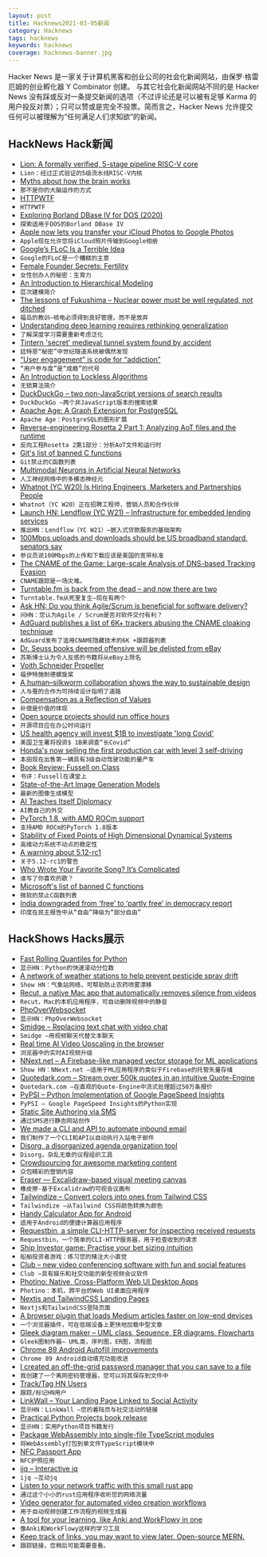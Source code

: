 ```yaml
---
layout: post
title: Hacknews2021-03-05新闻
category: Hacknews
tags: hacknews
keywords: hacknews
coverage: hacknews-banner.jpg
---
```


Hacker News 是一家关于计算机黑客和创业公司的社会化新闻网站，由保罗·格雷厄姆的创业孵化器 Y Combinator 创建。
与其它社会化新闻网站不同的是 Hacker News 没有踩或反对一条提交新闻的选项（不过评论还是可以被有足够 Karma 的用户投反对票）；只可以赞或是完全不投票。简而言之，Hacker News 允许提交任何可以被理解为“任何满足人们求知欲”的新闻。

## HackNews Hack新闻


- [Lion: A formally verified, 5-stage pipeline RISC-V core](https://github.com/standardsemiconductor/lion)
- `Lion：经过正式验证的5级流水线RISC-V内核`
- [Myths about how the brain works](https://nautil.us/issue/98/mind/that-is-not-how-your-brain-works)
- `那不是你的大脑运作的方式`
- [HTTPWTF](https://httptoolkit.tech/blog/http-wtf/)
- `HTTPWTF`
- [Exploring Borland DBase IV for DOS (2020)](https://psychocod3r.wordpress.com/2020/07/21/exploring-borland-dbase-iv-for-dos/)
- `探索适用于DOS的Borland DBase IV`
- [Apple now lets you transfer your iCloud Photos to Google Photos](https://support.apple.com/en-us/HT208514)
- `Apple现在允许您将iCloud照片传输到Google相册`
- [Google’s FLoC Is a Terrible Idea](https://www.eff.org/deeplinks/2021/03/googles-floc-terrible-idea)
- `Google的FLoC是一个糟糕的主意`
- [Female Founder Secrets: Fertility](https://femfosec.com/fertility/)
- `女性创办人的秘密：生育力`
- [An Introduction to Hierarchical Modeling](http://mfviz.com/hierarchical-models/)
- `层次建模简介`
- [The lessons of Fukushima – Nuclear power must be well regulated, not ditched](https://www.economist.com/leaders/2021/03/06/nuclear-power-must-be-well-regulated-not-ditched)
- `福岛的教训–核电必须得到良好管理，而不是放弃`
- [Understanding deep learning requires rethinking generalization](https://cacm.acm.org/magazines/2021/3/250713-understanding-deep-learning-still-requires-rethinking-generalization/fulltext)
- `了解深度学习需要重新考虑泛化`
- [Tintern 'secret' medieval tunnel system found by accident](https://www.bbc.co.uk/news/uk-wales-56281726)
- `廷特恩“秘密”中世纪隧道系统被偶然发现`
- [“User engagement” is code for “addiction”](https://medium.com/swlh/user-engagement-is-code-for-addiction-a2f50d36d7ac)
- `“用户参与度”是“成瘾”的代号`
- [An Introduction to Lockless Algorithms](https://lwn.net/Articles/844224/)
- `无锁算法简介`
- [DuckDuckGo – two non-JavaScript versions of search results](https://help.duckduckgo.com/duckduckgo-help-pages/features/non-javascript/)
- `DuckDuckGo –两个非JavaScript版本的搜索结果`
- [Apache Age: A Graph Extension for PostgreSQL](https://age.apache.org/)
- `Apache Age：PostgreSQL的图形扩展`
- [Reverse-engineering Rosetta 2 Part 1: Analyzing AoT files and the runtime](https://ffri.github.io/ProjectChampollion/part1/)
- `反向工程Rosetta 2第1部分：分析AoT文件和运行时`
- [Git's list of banned C functions](https://github.com/git/git/blob/master/banned.h)
- `Git禁止的C函数列表`
- [Multimodal Neurons in Artificial Neural Networks](https://openai.com/blog/multimodal-neurons/)
- `人工神经网络中的多模态神经元`
- [Whatnot (YC W20) Is Hiring Engineers, Marketers and Partnerships People](https://jobs.lever.co/whatnot)
- `Whatnot（YC W20）正在招聘工程师，营销人员和合作伙伴`
- [Launch HN: Lendflow (YC W21) – Infrastructure for embedded lending services](item?id=26347962)
- `推出HN：Lendflow（YC W21）–嵌入式贷款服务的基础架构`
- [100Mbps uploads and downloads should be US broadband standard, senators say](https://arstechnica.com/tech-policy/2021/03/100mbps-uploads-and-downloads-should-be-us-broadband-standard-senators-say/)
- `参议员说100Mbps的上传和下载应该是美国的宽带标准`
- [The CNAME of the Game: Large-scale Analysis of DNS-based Tracking Evasion](https://arxiv.org/abs/2102.09301)
- `CNAME跟踪是一场灾难。 `
- [Turntable.fm is back from the dead – and now there are two](https://www.theverge.com/2021/3/4/22313793/turntable-fm-return-two-versions-original)
- `Turntable.fm从死里复生–现在有两个`
- [Ask HN: Do you think Agile/Scrum is beneficial for software delivery?](item?id=26345235)
- `问HN：您认为Agile / Scrum是否对软件交付有利？`
- [AdGuard publishes a list of 6K+ trackers abusing the CNAME cloaking technique](https://github.com/AdguardTeam/cname-trackers)
- `AdGuard发布了滥用CNAME隐藏技术的6K +跟踪器列表`
- [Dr. Seuss books deemed offensive will be delisted from eBay](https://www.wsj.com/articles/dr-seuss-books-deemed-offensive-will-be-delisted-from-ebay-11614884201)
- `苏斯博士认为令人反感的书籍将从eBay上除名`
- [Voith Schneider Propeller](https://en.wikipedia.org/wiki/Voith_Schneider_Propeller)
- `福伊特施耐德螺旋桨`
- [A human–silkworm collaboration shows the way to sustainable design](https://psyche.co/ideas/a-humansilkworm-collaboration-shows-the-way-to-sustainable-design)
- `人与蚕的合作为可持续设计指明了道路`
- [Compensation as a Reflection of Values](https://oxide.computer/blog/compensation-as-a-reflection-of-values/)
- `补偿是价值的体现`
- [Open source projects should run office hours](https://simonwillison.net/2021/Feb/19/office-hours/)
- `开源项目应在办公时间运行`
- [US health agency will invest $1B to investigate 'long Covid'](https://www.nature.com/articles/d41586-021-00586-y)
- `美国卫生署将投资$ 1B来调查“长Covid”`
- [Honda's now selling the first production car with level 3 self-driving](https://www.thedrive.com/news/39609/hondas-now-selling-the-worlds-first-production-car-with-level-3-self-driving-tech)
- `本田现在出售第一辆具有3级自动驾驶功能的量产车`
- [Book Review: Fussell on Class](https://astralcodexten.substack.com/p/book-review-fussell-on-class)
- `书评：Fussell在课堂上`
- [State-of-the-Art Image Generation Models](https://arankomatsuzaki.wordpress.com/2021/03/04/state-of-the-art-image-generative-models/)
- `最新的图像生成模型`
- [AI Teaches Itself Diplomacy](https://spectrum.ieee.org/tech-talk/robotics/artificial-intelligence/ai-learns-diplomacy-gaming)
- `AI教自己的外交`
- [PyTorch 1.8, with AMD ROCm support](https://github.com/pytorch/pytorch/releases/tag/v1.8.0)
- `支持AMD ROCm的PyTorch 1.8版本`
- [Stability of Fixed Points of High Dimensional Dynamical Systems](https://adipandas.github.io/posts/2021/03/fixed-point-high-dim/)
- `高维动力系统不动点的稳定性`
- [A warning about 5.12-rc1](https://lwn.net/Articles/848265/)
- `关于5.12-rc1的警告`
- [Who Wrote Your Favorite Song? It’s Complicated](https://www.wsj.com/articles/who-really-wrote-your-favorite-song-its-complicated-11614176253)
- `谁写了你喜欢的歌？`
- [Microsoft's list of banned C functions](https://github.com/x509cert/banned/blob/master/banned.h)
- `微软的禁止C函数列表`
- [India downgraded from ‘free’ to ‘partly free’ in democracy report](https://www.hindustantimes.com/india-news/india-downgraded-from-free-to-partly-free-in-democracy-report-101614810847391.html)
- `印度在民主报告中从“自由”降级为“部分自由”`


## HackShows Hacks展示

- [ Fast Rolling Quantiles for Python](https://github.com/marmarelis/rolling-quantiles)
- `显示HN：Python的快速滚动分位数`
- [ A network of weather stations to help prevent pesticide spray drift](https://cotl.com.au/launch.html)
- `Show HN：气象站网络，可帮助防止农药喷雾漂移`
- [ Recut, a native Mac app that automatically removes silence from videos](https://getrecut.com/)
- `Recut，Mac的本机应用程序，可自动删除视频中的静音`
- [ PhpOverWebsocket](https://github.com/nemiah/phpOverWebsocket)
- `显示HN：PhpOverWebsocket`
- [ Smidge – Replacing text chat with video chat](https://smidge.app)
- `Smidge –用视频聊天代替文本聊天`
- [ Real time AI Video Upscaling in the browser](https://vectorly.io/)
- `浏览器中的实时AI视频升级`
- [ NNext.net – A Firebase-like managed vector storage for ML applications](item?id=26324850)
- `Show HN：NNext.net –适用于ML应用程序的类似于Firebase的托管矢量存储`
- [ Quotedark.com – Stream over 500k quotes in an intuitive Quote-Engine](https://quotedark.com)
- `Quotedark.com –在直观的Quote-Engine中流式处理超过50万条报价`
- [ PyPSI – Python Implementation of Google PageSpeed Insights](https://github.com/FirePing32/PyPSI)
- `PyPSI – Google PageSpeed Insights的Python实现`
- [ Static Site Authoring via SMS](https://phasedust.com/)
- `通过SMS进行静态网站创作`
- [ We made a CLI and API to automate inbound email](item?id=26331181)
- `我们制作了一个CLI和API以自动执行入站电子邮件`
- [ Disorg, a disorganized agenda organization tool](https://gitlab.com/lincolnauster/disorg)
- `Disorg，杂乱无章的议程组织工具`
- [ Crowdsourcing for awesome marketing content](https://themangojelly.com/business)
- `众包精彩的营销内容`
- [ Eraser — Excalidraw-based visual meeting canvas](https://www.tryeraser.com)
- `橡皮擦-基于Excalidraw的可视会议画布`
- [ Tailwindize – Convert colors into ones from Tailwind CSS](https://quoorex.com/tailwindize)
- `Tailwindize –从Tailwind CSS将颜色转换为颜色`
- [ Handy Calculator App for Android](https://play.google.com/store/apps/details?id=me.hysa.tagcalc)
- `适用于Android的便捷计算器应用程序`
- [ Requestbin, a simple CLI-HTTP-server for inspecting received requests](https://github.com/fiatjaf/requestbin)
- `Requestbin，一个简单的CLI-HTTP服务器，用于检查收到的请求`
- [ Ship Investor game: Practise your bet sizing intuition](https://static.loop54.com/ship-investor.html)
- `船舶投资者游戏：练习您的赌注大小直觉`
- [ Club – new video conferencing software with fun and social features](https://withlocals.club/)
- `Club –具有娱乐和社交功能的新型视频会议软件`
- [ Photino: Native, Cross-Platform Web UI Desktop Apps](https://www.tryphotino.io/)
- `Photino：本机，跨平台的Web UI桌面应用程序`
- [ Nextjs and TailwindCSS Landing Pages](https://next-tails.vercel.app/)
- `Nextjs和TailwindCSS登陆页面`
- [ A browser plugin that loads Medium articles faster on low-end devices](https://addons.mozilla.org/en-US/firefox/addon/medium-unplugged/)
- `一个浏览器插件，可在低端设备上更快地加载中型文章`
- [ Gleek diagram maker – UML class, Sequence, ER diagrams, Flowcharts](https://www.gleek.io)
- `Gleek图制作器– UML类，序列图，ER图，流程图`
- [ Chrome 89 Android Autofill improvements](https://github.com/android-password-store/Android-Password-Store/issues/926)
- `Chrome 89 Android自动填充功能改进`
- [ I created an off-the-grid password manager that you can save to a file](https://www.passpilot.com/)
- `我创建了一个离网密码管理器，您可以将其保存到文件中`
- [ Track/Tag HN Users](item?id=26332652)
- `跟踪/标记HN用户`
- [ LinkWall – Your Landing Page Linked to Social Activity](https://linkwall.me)
- `显示HN：LinkWall –您的着陆页与社交活动的链接`
- [ Practical Python Projects book release](https://practicalpython.yasoob.me)
- `显示HN：实用Python项目书籍发行`
- [ Package WebAssembly into single-file TypeScript modules](https://github.com/gliese1337/wat2ts)
- `将WebAssembly打包到单文件TypeScript模块中`
- [ NFC Passport App](https://passportreader.app)
- `NFC护照应用`
- [ ijq – Interactive jq](https://sr.ht/~gpanders/ijq/)
- `ijq –互动jq`
- [ Listen to your network traffic with this small rust app](https://github.com/vvilhonen/nethoscope)
- `通过这个小小的rust应用程序收听您的网络流量`
- [ Video generator for automated video creation workflows](https://plainlyvideos.com/)
- `用于自动视频创建工作流程的视频生成器`
- [ A tool for your learning, like Anki and WorkFlowy in one](https://learnobittest.web.app/)
- `像Anki和WorkFlowy这样的学习工具`
- [ Keep track of links, you may want to view later. Open-source MERN.](https://github.com/amand33p/to-view-list-mern)
- `跟踪链接，您稍后可能需要查看。`

